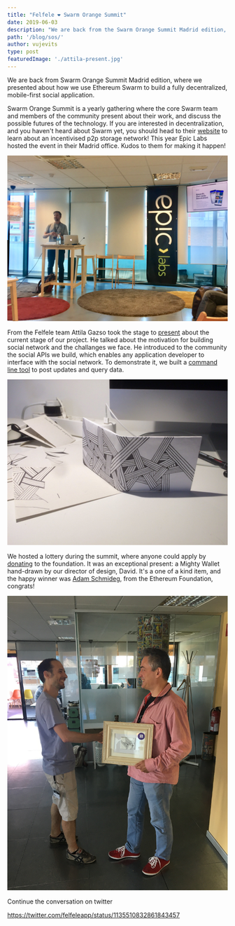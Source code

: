 ```yaml
---
title: "Felfele ❤️ Swarm Orange Summit"
date: 2019-06-03
description: "We are back from the Swarm Orange Summit Madrid edition, where we presented about how we use Ethereum Swarm to build a fully decentralized, mobile-first social application."
path: '/blog/sos/'
author: vujevits
type: post
featuredImage: './attila-present.jpg'
---
```


We are back from Swarm Orange Summit Madrid edition, where we presented about how we use Ethereum Swarm to build a fully decentralized, mobile-first social application.

Swarm Orange Summit is a yearly gathering where the core Swarm team and members of the community present about their work, and discuss the possible futures of the technology. If you are interested in decentralization, and you haven't heard about Swarm yet, you should head to their [website](https://ethswarm.org) to learn about an incentivised p2p storage network! This year Epic Labs hosted the event in their Madrid office. Kudos to them for making it happen!

![](./attila-present.jpg)

From the Felfele team Attila Gazso took the stage to [present](https://prezi.com/qhpiczkatr-r) about the current stage of our project. He talked about the motivation for building social network and the challanges we face. He introduced to the community the social APIs we build, which enables any application developer to interface with the social network. To demonstrate it, we built a [command line tool](https://github.com/felfele/felfele/tree/master/src/cli) to post updates and query data.

![](./mighty-wallet.jpg)

We hosted a lottery during the summit, where anyone could apply by [donating](https://felfele.org/donate) to the foundation. It was an exceptional present: a Mighty Wallet hand-drawn by our director of design, David. It's a one of a kind item, and the happy winner was [Adam Schmideg](https://twitter.com/terepauto), from the Ethereum Foundation, congrats!

![](./wallet-winner.jpg)


Continue the conversation on twitter

https://twitter.com/felfeleapp/status/1135510832861843457
